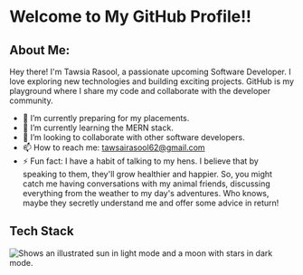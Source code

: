 # Welcome to My GitHub Profile!! 

## About Me:
Hey there! I'm Tawsia Rasool, a passionate upcoming Software Developer. I love exploring new technologies and building exciting projects. GitHub is my playground where I share my code and collaborate with the developer community.

- 🔭 I’m currently preparing for my placements.
- 🌱 I’m currently learning the MERN stack.
- 👯 I’m looking to collaborate with other software developers.
- 📫 How to reach me: tawsairasool62@gmail.com
- ⚡ Fun fact: I have a habit of talking to my hens. I believe that by speaking to them, they'll grow healthier and happier. So, you might catch me having conversations with my animal friends, discussing everything from the weather to my day's adventures. Who knows, maybe they secretly understand me and offer some 
advice in return!

## Tech Stack
<picture>
  <img alt="Shows an illustrated sun in light mode and a moon with stars in dark mode." src="![image](https://github.com/tawsia/tawsia/assets/64185019/031dfcd7-c3eb-4186-ae81-418d56956e9e)
">
</picture>


